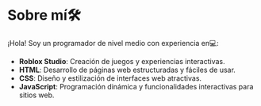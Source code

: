# Sobre mí🛠️

¡Hola! Soy un programador de nivel medio con experiencia en💻:

- **Roblox Studio**: Creación de juegos y experiencias interactivas.
- **HTML**: Desarrollo de páginas web estructuradas y fáciles de usar.
- **CSS**: Diseño y estilización de interfaces web atractivas.
- **JavaScript**: Programación dinámica y funcionalidades interactivas para sitios web.
